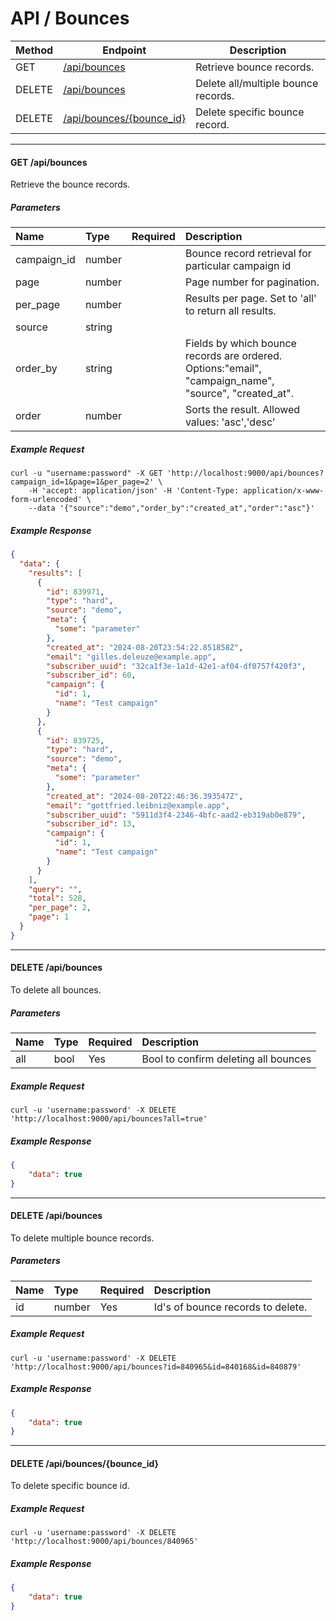 # API / Bounces

Method   | Endpoint                                                | Description
---------|---------------------------------------------------------|------------------------------------------------
GET      | [/api/bounces](#get-apibounces)                         | Retrieve bounce records.
DELETE   | [/api/bounces](#delete-apibounces)                      | Delete all/multiple bounce records.
DELETE   | [/api/bounces/{bounce_id}](#delete-apibouncesbounce_id) | Delete specific bounce record.


______________________________________________________________________

#### GET /api/bounces

Retrieve the bounce records.

##### Parameters

| Name       | Type     | Required | Description                                                      |
|:-----------|:---------|:---------|:-----------------------------------------------------------------|
| campaign_id| number   |          | Bounce record retrieval for particular campaign id               |
| page       | number   |          | Page number for pagination.                                      |
| per_page   | number   |          | Results per page. Set to 'all' to return all results.            |
| source     | string   |          |                                |
| order_by   | string   |          | Fields by which bounce records are ordered. Options:"email", "campaign_name", "source", "created_at".        |
| order      | number   |          | Sorts the result. Allowed values: 'asc','desc'                   |

##### Example Request

```shell
curl -u "username:password" -X GET 'http://localhost:9000/api/bounces?campaign_id=1&page=1&per_page=2' \ 
    -H 'accept: application/json' -H 'Content-Type: application/x-www-form-urlencoded' \
    --data '{"source":"demo","order_by":"created_at","order":"asc"}'
```

##### Example Response

```json
{
  "data": {
    "results": [
      {
        "id": 839971,
        "type": "hard",
        "source": "demo",
        "meta": {
          "some": "parameter"
        },
        "created_at": "2024-08-20T23:54:22.851858Z",
        "email": "gilles.deleuze@example.app",
        "subscriber_uuid": "32ca1f3e-1a1d-42e1-af04-df0757f420f3",
        "subscriber_id": 60,
        "campaign": {
          "id": 1,
          "name": "Test campaign"
        }
      },
      {
        "id": 839725,
        "type": "hard",
        "source": "demo",
        "meta": {
          "some": "parameter"
        },
        "created_at": "2024-08-20T22:46:36.393547Z",
        "email": "gottfried.leibniz@example.app",
        "subscriber_uuid": "5911d3f4-2346-4bfc-aad2-eb319ab0e879",
        "subscriber_id": 13,
        "campaign": {
          "id": 1,
          "name": "Test campaign"
        }
      }
    ],
    "query": "",
    "total": 528,
    "per_page": 2,
    "page": 1
  }
}
```

______________________________________________________________________

#### DELETE /api/bounces

To delete all bounces.

##### Parameters

| Name    | Type      | Required | Description                          |
|:--------|:----------|:---------|:-------------------------------------|
| all     | bool      | Yes      | Bool to confirm deleting all bounces |

##### Example Request

```shell
curl -u 'username:password' -X DELETE 'http://localhost:9000/api/bounces?all=true'
```

##### Example Response

```json
{
    "data": true
}
```

______________________________________________________________________

#### DELETE /api/bounces

To delete multiple bounce records.

##### Parameters

| Name    | Type      | Required | Description                          |
|:--------|:----------|:---------|:-------------------------------------|
| id      | number    | Yes      | Id's of bounce records to delete.    |

##### Example Request

```shell
curl -u 'username:password' -X DELETE 'http://localhost:9000/api/bounces?id=840965&id=840168&id=840879'
```

##### Example Response

```json
{
    "data": true
}
```

______________________________________________________________________

#### DELETE /api/bounces/{bounce_id}

To delete specific bounce id.

##### Example Request

```shell
curl -u 'username:password' -X DELETE 'http://localhost:9000/api/bounces/840965'
```

##### Example Response

```json
{
    "data": true
}
```